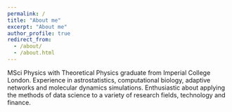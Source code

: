 ```yaml
---
permalink: /
title: "About me"
excerpt: "About me"
author_profile: true
redirect_from: 
  - /about/
  - /about.html
---
```


MSci Physics with Theoretical Physics graduate from Imperial College London. Experience in astrostatistics, computational biology, adaptive networks and molecular dynamics simulations.  Enthusiastic about applying the methods of data science to a variety of research fields, technology and finance.